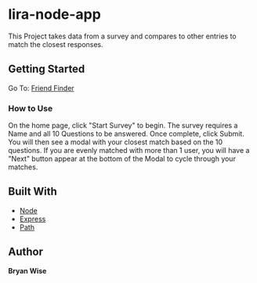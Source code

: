 # lira-node-app

This Project takes data from a survey and compares to other entries to match the closest responses.

## Getting Started

Go To: [Friend Finder](https://wisefriend.herokuapp.com)

### How to Use

On the home page, click "Start Survey" to begin. The survey requires a Name and all 10 Questions to be answered. Once complete, click Submit. You will then see a modal with your closest match based on the 10 questions. If you are evenly matched with more than 1 user, you will have a "Next" button appear at the bottom of the Modal to cycle through your matches.

## Built With

- [Node](https://nodejs.org/en/)
- [Express](https://www.npmjs.com/package/express)
- [Path](https://www.npmjs.com/package/path)

## Author

**Bryan Wise**
